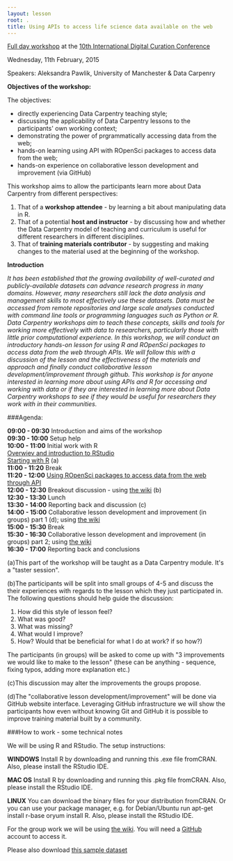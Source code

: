 ```yaml
---
layout: lesson
root: .
title: Using APIs to access life science data available on the web
---
```



[Full day workshop](http://www.dcc.ac.uk/events/idcc15/workshops#workshop2) at the 
[10th International Digital Curation Conference](http://www.dcc.ac.uk/events/idcc15)

Wednesday, 11th February, 2015


Speakers: Aleksandra Pawlik, University of Manchester & Data Carpenry  


**Objectives of the workshop:**  

The objectives:

 * directly experiencing Data Carpentry teaching style;  
 * discussing the applicability of Data Carpentry lessons to the participants' own working context;  
 * demonstrating the power of prgrammatically accessing data from the web;  
 * hands-on learning  using API with ROpenSci packages to access data from the web;  
 * hands-on experience on collaborative lesson development and improvement (via GitHub) 

This workshop aims to allow the participants learn more about Data Carpentry from different perspectives:    
1. That of a **workshop attendee** - by learning a bit about manipulating data in R.  
2. That of a potential **host and instructor** - by discussing how and whether the Data Carpentry model of teaching and curriculum is useful for different researchers in different disciplines.  
3. That of **training materials contributor** - by suggesting and making changes to the material used at the beginning of the workshop.





**Introduction**  

*It has been established that the growing availability of well-curated and publicly-available datasets can advance research progress in many domains. However, many researchers still lack the data analysis and management skills to most effectively use these datasets. Data must be accessed from remote repositories and large scale analyses conducted with command line tools or programming languages such as Python or R. Data Carpentry workshops aim to teach these concepts, skills and tools for working more effectively with data to researchers, particularly those with little prior computational experience. In this workshop, we will conduct an introductory hands-on lesson for using R and ROpenSci packages to access data from the web through APIs. We will follow this with a discussion of the lesson and the effectiveness of the materials and approach and finally conduct collaborative lesson development/improvement through github. This workshop is for anyone interested in learning more about using APIs and R for accessing and working with data or if they are interested in learning more about Data Carpentry workshops to see if they would be useful for researchers they work with in their communities.*


###Agenda:


**09:00 - 09:30** Introduction and aims of the workshop  
**09:30 - 10:00** Setup help  
**10:00 - 11:00** Initial work with R  
[Overwiev and introduction to RStudio](https://github.com/apawlik/datacarpentry/blob/master/lessons/R/00-before-we-start.Rmd)  
[Starting with  R](https://github.com/apawlik/datacarpentry/blob/master/lessons/R/01-intro-to-R.Rmd)    (a)  
**11:00 - 11:20** Break  
**11:20 - 12:00** [Using ROpenSci packages to access data from the web through API](http://apawlik.github.io/2015-02-11-idcc15/ropensci-package.html)  
**12:00 - 12:30** Breakout discussion -  using [the wiki](https://github.com/apawlik/2015-02-11-idcc15/wiki) (b)  
**12:30 - 13:30** Lunch  
**13:30 - 14:00** Reporting back and discussion (c)   
**14:00 - 15:00** Collaborative lesson development and improvement (in groups) part 1 (d);   using [the wiki](https://github.com/apawlik/2015-02-11-idcc15/wiki)   
**15:00 - 15:30** Break  
**15:30 - 16:30** Collaborative lesson development and improvement (in groups) part 2;  using [the wiki](https://github.com/apawlik/2015-02-11-idcc15/wiki)   
**16:30 - 17:00** Reporting back and conclusions


(a)This part of the workshop will be taught as a Data Carpentry module. It's a "taster session".  

(b)The participants will be split into small groups of 4-5 and discuss the their experiences with regards to the lesson which they just participated in. The following questions should help guide the discussion:    

1. How did this style of lesson feel?   
2. What was good?   
3. What was missing?   
4. What would I improve?  
5. How? Would that be beneficial for what I do at work? if so how?)  
  
The participants (in groups) will be asked to come up with "3 improvements we would like to make to the lesson" (these can be anything - sequence, fixing typos, adding more explanation etc.)
  
(c)This discussion may alter the improvements the groups propose.

(d)The "collaborative lesson development/improvement" will be done via GitHub website interface. Leveraging GitHub infrastructure we will show the participants how even without knowing Git and GitHub it is possible to improve training material built by a community.


###How to work - some technical notes

We will be using R and RStudio. The setup instructions:

**WINDOWS**
Install R by downloading and running this .exe file fromCRAN. Also, please install the RStudio IDE.

**MAC OS**
Install R by downloading and running this .pkg file fromCRAN. Also, please install the RStudio IDE.

**LINUX**
You can download the binary files for your distribution fromCRAN. Or you can use your package manager, e.g. for Debian/Ubuntu run apt-get install r-base oryum install R. Also, please install the RStudio IDE.

For the group work we will be using [the wiki](https://github.com/apawlik/2015-02-11-idcc15/wiki). You will need a [GitHub](https://github.com/) account to access it. 

Please also download [this sample dataset](https://github.com/apawlik/2015-02-11-idcc15/blob/gh-pages/surveys.zip?raw=true)







